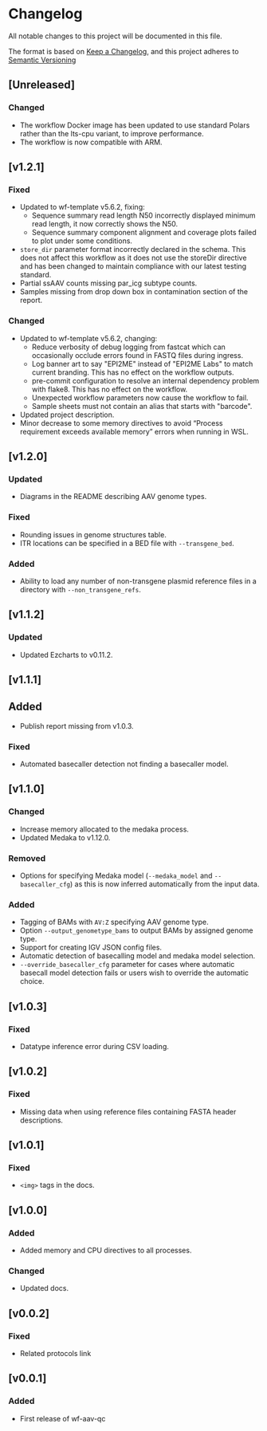 # Changelog
All notable changes to this project will be documented in this file.

The format is based on [Keep a Changelog](https://keepachangelog.com/en/1.0.0/),
and this project adheres to [Semantic Versioning](https://semver.org/spec/v2.0.0.html)

## [Unreleased]
### Changed
- The workflow Docker image has been updated to use standard Polars rather than the lts-cpu variant, to improve performance.
- The workflow is now compatible with ARM.
 
## [v1.2.1]
### Fixed
- Updated to wf-template v5.6.2, fixing:
    - Sequence summary read length N50 incorrectly displayed minimum read length, it now correctly shows the N50.
    - Sequence summary component alignment and coverage plots failed to plot under some conditions.
- `store_dir` parameter format incorrectly declared in the schema. This does not affect this workflow as it does not use the storeDir directive and has been changed to maintain compliance with our latest testing standard.
- Partial ssAAV counts missing par_icg subtype counts.
- Samples missing from drop down box in contamination section of the report.
### Changed
- Updated to wf-template v5.6.2, changing:
    - Reduce verbosity of debug logging from fastcat which can occasionally occlude errors found in FASTQ files during ingress.
    - Log banner art to say "EPI2ME" instead of "EPI2ME Labs" to match current branding. This has no effect on the workflow outputs.
    - pre-commit configuration to resolve an internal dependency problem with flake8. This has no effect on the workflow.
    - Unexpected workflow parameters now cause the workflow to fail.
    - Sample sheets must not contain an alias that starts with "barcode".
- Updated project description.
- Minor decrease to some memory directives to avoid “Process requirement exceeds available memory” errors when running in WSL.

## [v1.2.0]
### Updated
- Diagrams in the README describing AAV genome types. 
### Fixed
- Rounding issues in genome structures table.
- ITR locations can be specified in a BED file with `--transgene_bed`.
### Added
- Ability to load any number of non-transgene plasmid reference files in a directory with `--non_transgene_refs`.

## [v1.1.2]
### Updated 
- Updated Ezcharts to v0.11.2.

## [v1.1.1]
## Added
- Publish report missing from v1.0.3.
### Fixed
- Automated basecaller detection not finding a basecaller model.

## [v1.1.0]
### Changed
- Increase memory allocated to the medaka process.
- Updated Medaka to v1.12.0.
### Removed
- Options for specifying Medaka model (`--medaka_model` and `--basecaller_cfg`) as this is now inferred automatically from the input data.
### Added
- Tagging of BAMs with `AV:Z` specifying AAV genome type.
- Option `--output_genometype_bams` to output BAMs by assigned genome type.
- Support for creating IGV JSON config files.
- Automatic detection of basecalling model and medaka model selection.
- `--override_basecaller_cfg` parameter for cases where automatic basecall model detection fails or users wish to override the automatic choice.

## [v1.0.3]
### Fixed
- Datatype inference error during CSV loading. 

## [v1.0.2]
### Fixed 
- Missing data when using reference files containing FASTA header descriptions.

## [v1.0.1]
### Fixed
- `<img>` tags in the docs.

## [v1.0.0]
### Added
- Added memory and CPU directives to all processes.

### Changed
- Updated docs.

## [v0.0.2]
### Fixed
- Related protocols link

## [v0.0.1]
### Added
- First release of wf-aav-qc
